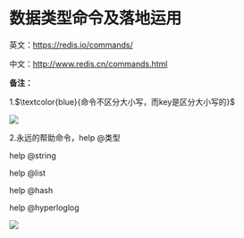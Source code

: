# 数据类型命令及落地运用

英文：https://redis.io/commands/

中文：http://www.redis.cn/commands.html

**备注：**

1.$\textcolor{blue}{命令不区分大小写，而key是区分大小写的}$

![](images/11.key区分大小写.jpg)

2.永远的帮助命令，help @类型

help @string

help @list

help @hash

help @hyperloglog

![](images/12.help命令.jpg)